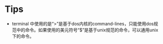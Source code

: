 
# Tips
* terminal 中使用的是“>”是基于dos内核的command-lines，只能使用dos规范中的命令。如果使用的美元符号“$”是基于unix规范的命令，可以通用unix下的命令。

